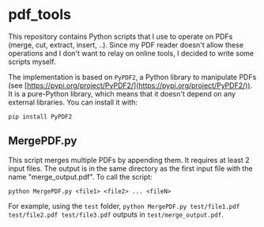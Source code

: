 # pdf_tools
This repository contains Python scripts that I use to operate on PDFs (merge, cut, extract, insert, ..). 
Since my PDF reader doesn't allow these operations and I don't want to relay on online tools, I decided to write some scripts myself.

The implementation is based on `PyPDF2`, a Python library to manipulate PDFs (see [https://pypi.org/project/PyPDF2/](https://pypi.org/project/PyPDF2/)).
It is a pure-Python library, which means that it doesn't depend on any external libraries.
You can install it with:

    pip install PyPDF2

## MergePDF.py
This script merges multiple PDFs by appending them.
It requires at least 2 input files. The output is in the same directory as the first input file with the name "merge_output.pdf".
To call the script:

    python MergePDF.py <file1> <file2> ... <fileN>
    
For example, using the `test` folder, `python MergePDF.py test/file1.pdf test/file2.pdf test/file3.pdf` outputs in `test/merge_output.pdf`.
